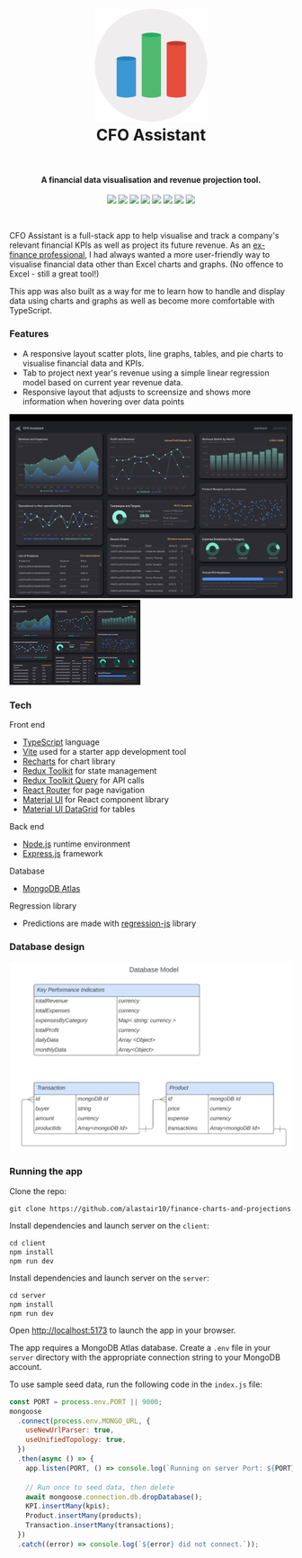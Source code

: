 <h1 align="center">
  <br>
  <img src="client/public/chart_icon.png" alt="graph-icon" width="200">
  <br>
  CFO Assistant
  <br>
  <br>
</h1>

<h4 align="center">A financial data visualisation and revenue projection tool. </h4>

<p align="center">
  <img height="30" src="https://img.shields.io/badge/TypeScript-007ACC?style=for-the-badge&logo=typescript&logoColor=white" />
  <img height="30" src="https://img.shields.io/badge/Vite-B73BFE?style=for-the-badge&logo=vite&logoColor=FFD62E" />
  <img height="30" src="https://img.shields.io/badge/Material%20UI-007FFF?style=for-the-badge&logo=mui&logoColor=white" />
  <img height="30" src="https://img.shields.io/badge/Redux-593D88?style=for-the-badge&logo=redux&logoColor=white" />
  <img height="30" src="https://img.shields.io/badge/React_Router-CA4245?style=for-the-badge&logo=react-router& logoColor=white" />
  <img height="30" src="https://img.shields.io/badge/Node.js-339933?style=for-the-badge&logo=nodedotjs&logoColor=white" />
  <img height="30" src="https://img.shields.io/badge/Express.js-000000?style=for-the-badge&logo=express&logoColor=white" />
  <img height="30" src="https://img.shields.io/badge/MongoDB-4EA94B?style=for-the-badge&logo=mongodb&logoColor=white" />
</p>
<br>

CFO Assistant is a full-stack app to help visualise and track a company's relevant financial KPIs as well as project its future revenue. As an [ex-finance professional](https://www.linkedin.com/in/alastairchau/), I had always wanted a more user-friendly way to visualise financial data other than Excel charts and graphs. (No offence to Excel - still a great tool!)

This app was also built as a way for me to learn how to handle and display data using charts and graphs as well as become more comfortable with TypeScript.

### Features

- A responsive layout  scatter plots, line graphs, tables, and pie charts to visualise financial data and KPIs.
- Tab to project next year's revenue using a simple linear regression model based on current year revenue data.
- Responsive layout that adjusts to screensize and shows more information when hovering over data points

<img src="client/public/screenshot_1.png" alt="screenshot_1">
<br>
<img src="client/public/projected_rev.gif" alt="gif">


### Tech

Front end
- [TypeScript](https://www.typescriptlang.org/) language
- [Vite](https://vitejs.dev/) used for a starter app development tool
- [Recharts](https://recharts.org/en-US) for chart library
- [Redux Toolkit](https://redux-toolkit.js.org/) for state management
- [Redux Toolkit Query](https://redux-toolkit.js.org/rtk-query/overview) for API calls
- [React Router](https://reactrouter.com/en/main) for page navigation
- [Material UI](https://mui.com/material-ui/getting-started/overview/) for React component library
- [Material UI DataGrid](https://mui.com/x/api/data-grid/data-grid/) for tables

Back end
- [Node.js](https://nodejs.org/en) runtime environment
- [Express.js](https://expressjs.com/) framework

Database
- [MongoDB Atlas](https://www.mongodb.com/atlas/database)

Regression library
- Predictions are made with [regression-js](https://github.com/tom-alexander/regression-js) library

### Database design
<img src="client/public/Database_design.png" alt="database">



### Running the app

Clone the repo:
```
git clone https://github.com/alastair10/finance-charts-and-projections
```
Install dependencies and launch server on the `client`:
```
cd client
npm install
npm run dev
```
Install dependencies and launch server on the `server`:
```
cd server
npm install
npm run dev
```

Open [http://localhost:5173](http://localhost:5173) to launch the app in your browser.

The app requires a MongoDB Atlas database. Create a `.env` file in your `server` directory with the appropriate connection string to your MongoDB account.

To use sample seed data, run the following code in the `index.js` file:

```js
const PORT = process.env.PORT || 9000;
mongoose
  .connect(process.env.MONGO_URL, {
    useNewUrlParser: true,
    useUnifiedTopology: true,
  })
  .then(async () => {
    app.listen(PORT, () => console.log(`Running on server Port: ${PORT}`));

    // Run once to seed data, then delete
    await mongoose.connection.db.dropDatabase();
    KPI.insertMany(kpis);
    Product.insertMany(products);
    Transaction.insertMany(transactions);
  })
  .catch((error) => console.log(`${error} did not connect.`));
```
